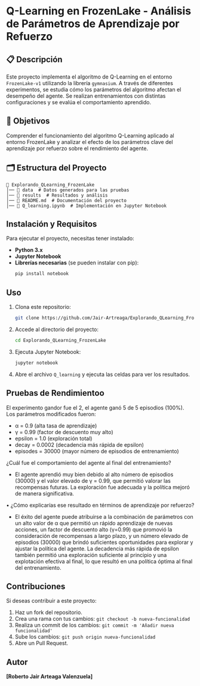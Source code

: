 # Q-Learning en FrozenLake - Análisis de Parámetros de Aprendizaje por Refuerzo

## 📋 Descripción
Este proyecto implementa el algoritmo de Q-Learning en el entorno `FrozenLake-v1` utilizando la librería `gymnasium`. A través de diferentes experimentos, se estudia cómo los parámetros del algoritmo afectan el desempeño del agente. Se realizan entrenamientos con distintas configuraciones y se evalúa el comportamiento aprendido.

## 🎯 Objetivos
Comprender el funcionamiento del algoritmo Q-Learning aplicado al entorno FrozenLake y analizar el efecto de los parámetros clave del aprendizaje por refuerzo sobre el rendimiento del agente.

## 🗂 Estructura del Proyecto
```
📂 Explorando_QLearning_FrozenLake
│── 📂 data  # Datos generados para las pruebas
│── 📂 results  # Resultados y análisis
│── 📄 README.md  # Documentación del proyecto
│── 📄 Q_learning.ipynb  # Implementación en Jupyter Notebook
```

## Instalación y Requisitos
Para ejecutar el proyecto, necesitas tener instalado:
- **Python 3.x**
- **Jupyter Notebook**
- **Librerías necesarias** (se pueden instalar con pip):
  ```bash
  pip install notebook
  ```

## Uso
1. Clona este repositorio:
   ```bash
   git clone https://github.com/Jair-Artreaga/Explorando_QLearning_FrozenLake.git
   ```
2. Accede al directorio del proyecto:
   ```bash
   cd Explorando_QLearning_FrozenLake
   ```
3. Ejecuta Jupyter Notebook:
   ```bash
   jupyter notebook
   ```
4. Abre el archivo `Q_learning` y ejecuta las celdas para ver los resultados.

## Pruebas de Rendimientoo	
El experimento gandor fue el 2, el agente ganó 5 de 5 episodios (100%).
Los parámetros modificados fueron:
- α = 0.9 (alta tasa de aprendizaje)
- γ = 0.99 (factor de descuento muy alto)
- epsilon = 1.0 (exploración total)
- decay = 0.0002 (decadencia más rápida de epsilon)
- episodes = 30000 (mayor número de episodios de entrenamiento)

¿Cuál fue el comportamiento del agente al final del entrenamiento?
- El agente aprendió muy bien debido al alto número de episodios (30000) y el valor elevado de γ = 0.99, que permitió valorar las recompensas futuras. La exploración fue adecuada y la política mejoró de manera significativa.


•	¿Cómo explicarías ese resultado en términos de aprendizaje por refuerzo?
- El éxito del agente puede atribuirse a la combinación de parámetros con un alto valor de α que permitió un rápido aprendizaje de nuevas acciones, un factor de descuento alto (γ=0.99) que promovió la consideración de recompensas a largo plazo, y un número elevado de episodios (30000) que brindó suficientes oportunidades para explorar y ajustar la política del agente. La decadencia más rápida de epsilon también permitió una exploración suficiente al principio y una explotación efectiva al final, lo que resultó en una política óptima al final del entrenamiento.


## Contribuciones
Si deseas contribuir a este proyecto:
1. Haz un fork del repositorio.
2. Crea una rama con tus cambios: `git checkout -b nueva-funcionalidad`
3. Realiza un commit de los cambios: `git commit -m 'Añadir nueva funcionalidad'`
4. Sube los cambios: `git push origin nueva-funcionalidad`
5. Abre un Pull Request.

## Autor
**[Roberto Jair Arteaga Valenzuela]**

